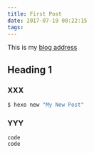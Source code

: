 ```yaml
---
title: First Post
date: 2017-07-19 00:22:15
tags:
---
```

This is my [blog address](https://qizichao.github.io)

## Heading 1
### XXX

``` bash
$ hexo new "My New Post"
```

### YYY

```
code
code
```